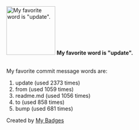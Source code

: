 <img src="https://github.com/my-badges/my-badges/blob/master/src/all-badges/favorite-word/favorite-word.png?raw=true" alt="My favorite word is &quot;update&quot;." title="My favorite word is &quot;update&quot;." width="128">
<strong>My favorite word is &quot;update&quot;.</strong>
<br><br>

My favorite commit message words are:

1. update (used 2373 times)
2. from (used 1059 times)
3. readme.md (used 1056 times)
4. to (used 858 times)
5. bump (used 681 times)


Created by <a href="https://github.com/my-badges/my-badges">My Badges</a>